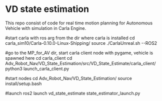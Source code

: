 # VD state estimation

This repo consist of code for real time motion planning for Autonomous Vehicle with simulation in Carla Engine. 

#start carla with ros arg from the dir where carla is installed
cd carla_sim10/Carla-0.10.0-Linux-Shipping/
source ./CarlaUnreal.sh --ROS2

#go to the MP_for_AV dir, start carla client node with pygame, vehicle is spawned here
cd carla_client 
cd Adv_Robot_Nav/VD_State_Estimation/src/VD_State_Estimate/carla_client/
python3 launch_carla_client.py



#start nodes 
cd Adv_Robot_Nav/VD_State_Estimation/
source install/setup.bash


#launch
ros2 launch vd_state_estimate state_estimator_launch.py




